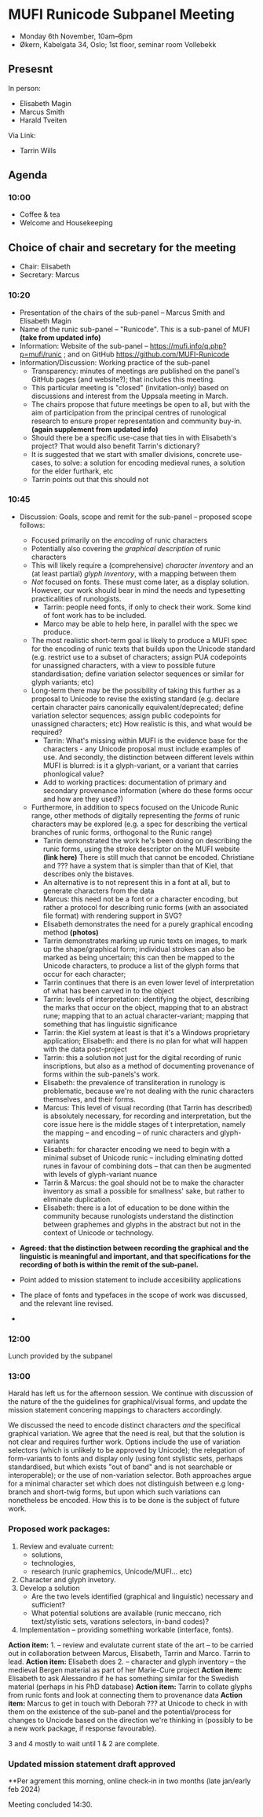 # MUFI Runicode Subpanel Meeting

- Monday 6th November, 10am–6pm
- Økern, Kabelgata 34, Oslo; 1st floor, seminar room Vollebekk

## Presesnt

In person:
- Elisabeth Magin
- Marcus Smith
- Harald Tveiten

Via Link:
- Tarrin Wills

## Agenda

### 10:00

- Coffee & tea
- Welcome and Housekeeping

## Choice of chair and secretary for the meeting

- Chair: Elisabeth
- Secretary: Marcus

### 10:20

- Presentation of the chairs of the sub-panel – Marcus Smith and Elisabeth Magin
- Name of the runic sub-panel – "Runicode". This is a sub-panel of MUFI **(take from updated info)**
- Information: Website of the sub-panel – <https://mufi.info/q.php?p=mufi/runic> ; and on GitHub <https://github.com/MUFI-Runicode>
- Information/Discussion: Working practice of the sub-panel
	- Transparency: minutes of meetings are published on the panel's GitHub pages (and website?); that includes this meeting.
	- This particular meeting is "closed" (invitation-only) based on discussions and interest from the Uppsala meeting in March.
	- The chairs propose that future meetings be open to all, but with the aim of participation from the principal centres of runological research to ensure proper representation and community buy-in.
	**(again supplement from updated info)**
	- Should there be a specific use-case that ties in with Elisabeth's project? That would also benefit Tarrin's dictionary?
	- It is suggested that we start with smaller divisions, concrete use-cases, to solve: a solution for encoding medieval runes, a solution for the elder furthark, etc
	- Tarrin points out that this should not 
	


### 10:45

- Discussion: Goals, scope and remit for the sub-panel – proposed scope follows:
	- Focused primarily on the *encoding* of runic characters
	- Potentially also covering the *graphical description* of runic characters
	- This will likely require a (comprehensive) *character inventory* and an (at least partial) *glyph inventory*, with a mapping between them
	- *Not* focused on fonts. These must come later, as a display solution. However, our work should bear in mind the needs and typesetting practicalities of runologists.
	  - Tarrin: people need fonts, if only to check their work. Some kind of font work has to be included.
	  - Marco may be able to help here, in parallel with the spec we produce.
	- The most realistic short-term goal is likely to produce a MUFI spec for the encoding of runic texts that builds upon the Unicode standard (e.g. restrict use to a subset of characters; assign PUA codepoints for unassigned characters, with a view to possible future standardisation; define variation selector sequences or similar for glyph variants; etc)
	- Long-term there may be the possibility of taking this further as a proposal to Unicode to revise the existing standard (e.g. declare certain character pairs canonically equivalent/deprecated; define variation selector sequences; assign public codepoints for unassigned characters; etc) How realistic is this, and what would be required?
		- Tarrin: What's missing within MUFI is the evidence base for the characters - any Unicode proposal must include examples of use. And secondly, the distinction between different levels within MUFI is blurred: is it a glyph-variant, or a variant that carries phonlogical value?
		- Add to working practices: documentation of primary and secondary provenance information (where do these forms occur and how are they used?)
	- Furthermore, in addition to specs focused on the Unicode Runic range, other methods of digitally representing the *forms* of runic characters may be explored (e.g. a spec for describing the vertical branches of runic forms, orthogonal to the Runic range)
	  - Tarrin demonstrated the work he's been doing on describing the runic forms, using the stroke descriptor on the MUFI website **(link here)** There is still much that cannot be encoded. Christiane and ??? have a system that is simpler than that of Kiel, that describes only the bistaves.
	  - An alternative is to not represent this in a font at all, but to generate characters from the data
	  - Marcus: this need not be a font or a character encoding, but rather a protocol for describing runic forms (with an associated file format) with rendering support in SVG?
	  - Elisabeth demonstrates the need for a purely graphical encoding method **(photos)**
	  - Tarrin demonstrates marking up runic texts on images, to mark up the shape/graphical form; individual strokes can also be marked as being uncertain; this can then be mapped to the Unicode characters, to produce a list of the glyph forms that occur for each character;
	  - Tarrin continues that there is an even lower level of interpretation of what has been carved in to the object
	  - Tarrin: levels of interpretation: identifying the object, describing the marks that occur on the object, mapping that to an abstract rune; mapping that to an actual character-variant; mapping that something that has linguistic significance
	  - Tarrin: the Kiel system at least is that it's a Windows proprietary application; Elisabeth: and there is no plan for what will happen with the data post-project
	  - Tarrin: this a solution not just for the digital recording of runic inscriptions, but also as a method of documenting provenance of forms within the sub-panels's work.
	  - Elisabeth: the prevalence of transliteration in runology is problematic, because we're not dealing with the runic characters themselves, and their forms.
	  - Marcus: This level of visual recording (that Tarrin has described) is absolutely necessary, for recording and interpretation, but the core issue here is the middle stages of t interpretation, namely the mapping – and encoding – of runic characters and glyph-variants
	  - Elisabeth: for character encoding we need to begin with a minimal subset of Unicode runic – including elminating dotted runes in favour of combining dots – that can then be augmented with levels of glyph-variant nuance
	  - Tarrin & Marcus: the goal should not be to make the character inventory as small a possible for smallness' sake, but rather to eliminate duplication.
	  - Elisabeth: there is a lot of education to be done within the community because runologists understand the distinction between graphemes and glyphs in the abstract but not in the context of Unicode or technology.

- **Agreed: that the distinction between recording the graphical and the linguistic is meaningful and important, and that specifications for the recording of both is within the remit of the sub-panel.**

- Point added to mission statement to include accesibility applications
- The place of fonts and typefaces in the scope of work was discussed, and the relevant line revised.
- 

### 12:00

Lunch provided by the subpanel

### 13:00

Harald has left us for the afternoon session.
We continue with discussion of the nature of the the guidelines for graphical/visual forms, and update the mission statement concering mappings to characters accordingly.

We discussed the need to encode distinct characters *and* the specifical graphical variation. We agree that the need is real, but that the solution is not clear and requires further work. Options include the use of variation selectors (which is unlikely to be approved by Unicode); the relegation of form-variants to fonts and display only (using font stylistic sets, perhaps standardised, but which exists "out of band" and is not searchable or interoperable); or the use of non-variation selector. Both approaches argue for a minimal character set which does not distinguish between e.g long-branch and short-twig forms, but upon which such variations can nonetheless be encoded. How this is to be done is the subject of future work.


### Proposed work packages:

1. Review and evaluate current:
   - solutions,
   - technologies,
   - research (runic graphemics, Unicode/MUFI… etc)
2. Character and glyph invetory.
3. Develop a solution
   - Are the two levels identified (graphical and linguistic) necessary and sufficient?
   - What potential solutions are available (runic meccano, rich text/stylistic sets, varations selectors, in-band codes)?
4. Implementation – providing something workable (interface, fonts).

**Action item:** 1. – review and evalutate current state of the art – to be carried out in collaboration between Marcus, Elisabeth, Tarrin and Marco. Tarrin to lead.
**Action item:** Elisabeth does 2. – character and glyph inventory – the medieval Bergen material as part of her Marie-Cure project
**Action item:** Elisabeth to ask Alessandro if he has something similar for the Swedish material (perhaps in his PhD database)
**Action item:** Tarrin to collate glyphs from runic fonts and look at connecting them to provenance data
**Action item:** Marcus to get in touch with Deborah ??? at Unicode to check in with them on the existence of the sub-panel and the potential/process for changes to Unciode based on the direction we're thinking in (possibly to be a new work package, if response favourable).

3 and 4 mostly to wait until 1 & 2 are complete.


### Updated mission statement draft approved

**Per agrement this morning, online check-in in two months (late jan/early feb 2024) 

Meeting concluded 14:30.
